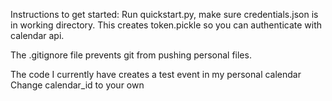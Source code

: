 Instructions to get started:
Run quickstart.py, make sure credentials.json is in working directory.
This creates token.pickle so you can authenticate with calendar api. 

The .gitignore file prevents git from pushing personal files.

The code I currently have creates a test event in my personal calendar
Change calendar_id to your own
